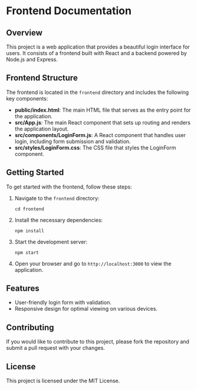 # Frontend Documentation

## Overview
This project is a web application that provides a beautiful login interface for users. It consists of a frontend built with React and a backend powered by Node.js and Express.

## Frontend Structure
The frontend is located in the `frontend` directory and includes the following key components:

- **public/index.html**: The main HTML file that serves as the entry point for the application.
- **src/App.js**: The main React component that sets up routing and renders the application layout.
- **src/components/LoginForm.js**: A React component that handles user login, including form submission and validation.
- **src/styles/LoginForm.css**: The CSS file that styles the LoginForm component.

## Getting Started
To get started with the frontend, follow these steps:

1. Navigate to the `frontend` directory:
   ```
   cd frontend
   ```

2. Install the necessary dependencies:
   ```
   npm install
   ```

3. Start the development server:
   ```
   npm start
   ```

4. Open your browser and go to `http://localhost:3000` to view the application.

## Features
- User-friendly login form with validation.
- Responsive design for optimal viewing on various devices.

## Contributing
If you would like to contribute to this project, please fork the repository and submit a pull request with your changes. 

## License
This project is licensed under the MIT License.